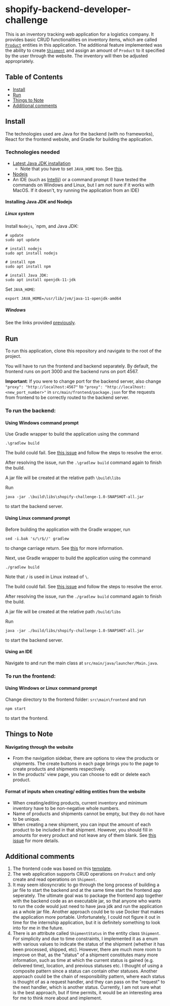 # shopify-backend-developer-challenge

This is an inventory tracking web application for a logistics company. 
It provides basic CRUD functionalities on inventory items, which are called [`Product`](https://github.com/valyippee/shopify-challenge/blob/main/src/main/java/entity/Product.java)
entities in this application.
The additional feature implemented was the ability to create [`Shipment`](https://github.com/valyippee/shopify-challenge/blob/main/src/main/java/entity/Shipment.java) 
and assign an amount of `Product` to it specified by the user through the website. The inventory will then be adjusted appropriately. 

## Table of Contents
- [Install](#install)
- [Run](#run)
- [Things to Note](#things-to-note)
- [Additional comments](#additional-comments)

## Install
The technologies used are Java for the backend (with no frameworks), React for the frontend website, and Gradle for building the application.

### Technologies needed
- [Latest Java JDK installation](https://www.oracle.com/java/technologies/downloads/#jdk17-linux)
  - Note that you have to set `JAVA_HOME` too. See [this](https://docs.oracle.com/cd/E19509-01/820-3208/inst_cli_jdk_javahome_t/).
- [Nodejs](https://nodejs.org/en/download/)
- An IDE (such as [Intellij](https://www.jetbrains.com/idea/download/#section=windows)) or a command prompt (I have tested the commands on Windows and Linux, but I am not sure if it works with MacOS. If it doesn't, try running the application from an IDE)

#### Installing Java JDK and Nodejs 

##### Linux system
Install `Nodejs`, `npm, and Java JDK:
```
# update
sudo apt update

# install nodejs
sudo apt install nodejs

# install npm
sudo apt install npm

# install Java JDK:
sudo apt install openjdk-11-jdk
```

Set `JAVA_HOME`:
```
export JAVA_HOME=/usr/lib/jvm/java-11-openjdk-amd64
```

##### Windows

See the links provided [previously](#technologies-needed).

## Run
To run this application, clone this repository and navigate to the root of the project. 

You will have to run the frontend and backend separately. By default, the frontend runs on port 3000 and the backend runs on port 4567.

**Important**: If you were to change port for the backend server, also change `"proxy": "http://localhost:4567"` to `"proxy": "http://localhost:<new_port_number>"`
in `src/main/frontend/package.json` for the requests from frontend to be correctly routed to the backend server.

### To run the backend:

#### Using Windows command prompt

Use Gradle wrapper to build the application using the command

```
.\gradlew build
```

The build could fail. See [this issue](https://github.com/valyippee/shopify-challenge/issues/6) and follow the steps to resolve the error.

After resolving the issue, run the `.\gradlew build` command again to finish the build.

A jar file will be created at the relative path `\build\libs`

Run 
```
java -jar .\build\libs\shopify-challenge-1.0-SNAPSHOT-all.jar
``` 
to start the backend server.

#### Using Linux command prompt

Before building the application with the Gradle wrapper, run
```
sed -i.bak 's/\r$//' gradlew
```
to change carriage return. See [this](https://stackoverflow.com/a/58002557/15751775) for more information.

Next, use Gradle wrapper to build the application using the command

```
./gradlew build
```

Note that `/` is used in Linux instead of ` \ `.  

The build could fail. See [this issue](https://github.com/valyippee/shopify-challenge/issues/6) and follow the steps to resolve the error.

After resolving the issue, run the `./gradlew build` command again to finish the build.

A jar file will be created at the relative path `/build/libs`

Run 
```
java -jar ./build/libs/shopify-challenge-1.0-SNAPSHOT-all.jar
``` 
to start the backend server.

#### Using an IDE
Navigate to and run the main class at `src/main/java/launcher/Main.java`.

### To run the frontend:

#### Using Windows or Linux command prompt

Change directory to the frontend folder: `src\main\frontend` and run 
```
npm start
```
to start the frontend.

## Things to Note
#### Navigating through the website
- From the navigation sidebar, there are options to view the products or shipments. The create buttons in each page brings you to the page to create products and shipments respectively. 
- In the products' view page, you can choose to edit or delete each product.

#### Format of inputs when creating/ editing entities from the website
- When creating/editing products, current inventory and minimum inventory have to be non-negative whole numbers.
- Name of products and shipments cannot be empty, but they do not have to be unique.
- When creating a new shipment, you can input the amount of each product to be included in that shipment. However, you should fill in amounts for every product and not leave any of them blank. See [this issue](https://github.com/valyippee/shopify-challenge/issues/8) for more details. 

## Additional comments
1. The frontend code was based on this [template](https://www.bootstrapdash.com/product/star-admin-react-free/).
2. The web application supports CRUD operations on `Product` and only create and read operations on `Shipment`.
3. It may seem idiosyncratic to go through the long process of building a jar file to start the backend and at the same time start the frontend app seperately. The ultimate goal was to package the frontend app together with the backend code as an executable jar, so that anyone who wants to run the code would just need to have java jdk and run the application as a whole jar file. Another approach could be to use Docker that makes the application more portable. Unfortunately, I could not figure it out in time for the internship application, but it is definitely something to look into for me in the future.
4. There is an attribute called `ShipmentStatus` in the entity class `Shipment`. For simplicity and due to time constraints, I implemented it as a enum with various values to indicate the status of the shipment (whether it has been processed, shipped, etc). However, there are much more room to improve on that, as the "status" of a shipment constitutes many more information, such as time at which the current status is gained (e.g. delivered time), location, and previous statuses etc. I thought of using a composite pattern since a status can contain other statuses. Another approach could be the chain of responsibility pattern, where each status is thought of as a request handler, and they can pass on the "request" to the next handler, which is another status. Currently, I am not sure what is the best approach, but if time permits, it would be an interesting area for me to think more about and implement.

